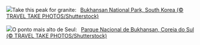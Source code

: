 ![](https://www.bing.com/th?id=OHR.BukhansanSeoul_EN-GB0341063799_UHD.jpg&w=1000)Take this peak for granite:&nbsp;&ensp;[Bukhansan National Park, South Korea (© TRAVEL TAKE PHOTOS/Shutterstock)](https://www.bing.com/th?id=OHR.BukhansanSeoul_EN-GB0341063799_UHD.jpg)
<br><br/>
![](https://www.bing.com/th?id=OHR.BukhansanSeoul_PT-BR9378454130_UHD.jpg&w=1000)O ponto mais alto de Seul:&nbsp;&ensp;[Parque Nacional de Bukhansan, Coreia do Sul (© TRAVEL TAKE PHOTOS/Shutterstock)](https://www.bing.com/th?id=OHR.BukhansanSeoul_PT-BR9378454130_UHD.jpg)
<br><br/>
